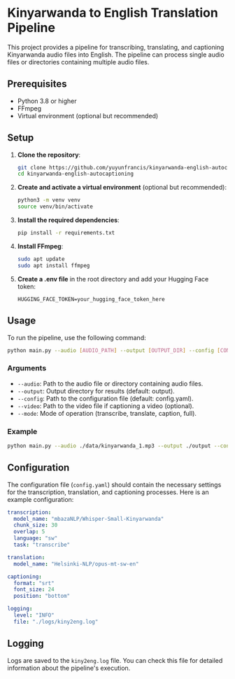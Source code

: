 # Kinyarwanda to English Translation Pipeline

This project provides a pipeline for transcribing, translating, and captioning Kinyarwanda audio files into English. The pipeline can process single audio files or directories containing multiple audio files.

## Prerequisites

- Python 3.8 or higher
- FFmpeg
- Virtual environment (optional but recommended)

## Setup

1. **Clone the repository**:

   ```bash
   git clone https://github.com/yuyunfrancis/kinyarwanda-english-autocaptioning.git
   cd kinyarwanda-english-autocaptioning
   ```

2. **Create and activate a virtual environment** (optional but recommended):

   ```bash
   python3 -m venv venv
   source venv/bin/activate
   ```

3. **Install the required dependencies**:

   ```bash
   pip install -r requirements.txt
   ```

4. **Install FFmpeg**:

   ```bash
   sudo apt update
   sudo apt install ffmpeg
   ```

5. **Create a .env file** in the root directory and add your Hugging Face token:
   ```
   HUGGING_FACE_TOKEN=your_hugging_face_token_here
   ```

## Usage

To run the pipeline, use the following command:

```bash
python main.py --audio [AUDIO_PATH] --output [OUTPUT_DIR] --config [CONFIG_PATH] --mode [MODE]
```

### Arguments

- `--audio`: Path to the audio file or directory containing audio files.
- `--output`: Output directory for results (default: output).
- `--config`: Path to the configuration file (default: config.yaml).
- `--video`: Path to the video file if captioning a video (optional).
- `--mode`: Mode of operation (transcribe, translate, caption, full).

### Example

```bash
python main.py --audio ./data/kinyarwanda_1.mp3 --output ./output --config ./config.yaml --mode full
```

## Configuration

The configuration file (`config.yaml`) should contain the necessary settings for the transcription, translation, and captioning processes. Here is an example configuration:

```yaml
transcription:
  model_name: "mbazaNLP/Whisper-Small-Kinyarwanda"
  chunk_size: 30
  overlap: 5
  language: "sw"
  task: "transcribe"

translation:
  model_name: "Helsinki-NLP/opus-mt-sw-en"

captioning:
  format: "srt"
  font_size: 24
  position: "bottom"

logging:
  level: "INFO"
  file: "./logs/kiny2eng.log"
```

## Logging

Logs are saved to the `kiny2eng.log` file. You can check this file for detailed information about the pipeline's execution.
